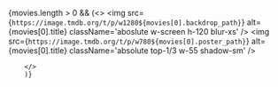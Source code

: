 {movies.length > 0 &&
        (<>
        <img src={`https://image.tmdb.org/t/p/w1280${movies[0].backdrop_path}`} alt={movies[0].title} className='aboslute w-screen h-120 blur-xs' />
        <img src={`https://image.tmdb.org/t/p/w780${movies[0].poster_path}`} alt={movies[0].title} className='absolute top-1/3 w-55 shadow-sm' />

        </>
        )}